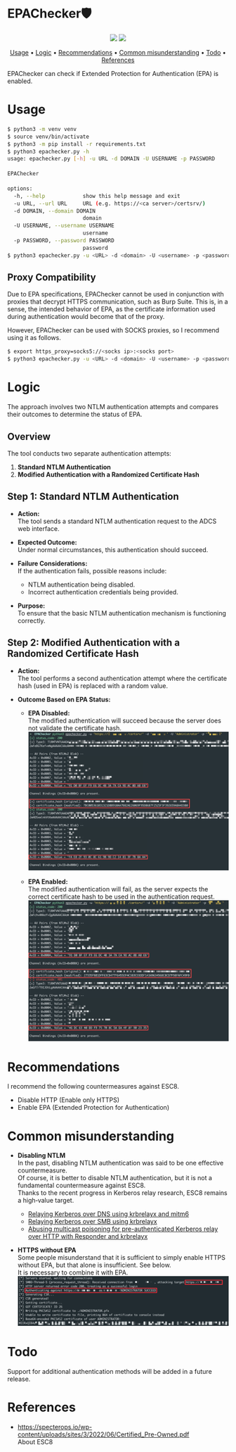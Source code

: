 # EPAChecker🛡️
<p align="center">
<a href="https://opensource.org/licenses/MIT"><img src="https://img.shields.io/badge/license-MIT-_red.svg"></a>
<a href="https://x.com/kawakatz"><img src="https://img.shields.io/twitter/follow/kawakatz"></a>
</p>

<p align="center">
  <a href="#usage">Usage</a> •
  <a href="#logic">Logic</a> •
  <a href="#recommendations">Recommendations</a> •
  <a href="#common-misunderstanding">Common misunderstanding</a> •
  <a href="#todo">Todo</a> •
  <a href="#references">References</a>
</p>

EPAChecker can check if Extended Protection for Authentication (EPA) is enabled.<br>

# Usage
```sh
$ python3 -m venv venv
$ source venv/bin/activate
$ python3 -m pip install -r requirements.txt
$ python3 epachecker.py -h
usage: epachecker.py [-h] -u URL -d DOMAIN -U USERNAME -p PASSWORD

EPAChecker

options:
  -h, --help            show this help message and exit
  -u URL, --url URL     URL (e.g. https://<ca server>/certsrv/)
  -d DOMAIN, --domain DOMAIN
                        domain
  -U USERNAME, --username USERNAME
                        username
  -p PASSWORD, --password PASSWORD
                        password
$ python3 epachecker.py -u <URL> -d <domain> -U <username> -p <password>
```

## Proxy Compatibility
Due to EPA specifications, EPAChecker cannot be used in conjunction with proxies that decrypt HTTPS communication, such as Burp Suite. This is, in a sense, the intended behavior of EPA, as the certificate information used during authentication would become that of the proxy.

However, EPAChecker can be used with SOCKS proxies, so I recommend using it as follows.
```sh
$ export https_proxy=socks5://<socks ip>:<socks port>
$ python3 epachecker.py -u <URL> -d <domain> -U <username> -p <password>
```

# Logic
The approach involves two NTLM authentication attempts and compares their outcomes to determine the status of EPA.

## Overview
The tool conducts two separate authentication attempts:
1. **Standard NTLM Authentication**
2. **Modified Authentication with a Randomized Certificate Hash**

## Step 1: Standard NTLM Authentication
- **Action:**  
  The tool sends a standard NTLM authentication request to the ADCS web interface.
  
- **Expected Outcome:**  
  Under normal circumstances, this authentication should succeed.

- **Failure Considerations:**  
  If the authentication fails, possible reasons include:
  - NTLM authentication being disabled.
  - Incorrect authentication credentials being provided.

- **Purpose:**  
  To ensure that the basic NTLM authentication mechanism is functioning correctly.

## Step 2: Modified Authentication with a Randomized Certificate Hash
- **Action:**  
  The tool performs a second authentication attempt where the certificate hash (used in EPA) is replaced with a random value.

- **Outcome Based on EPA Status:**
  - **EPA Disabled:**  
    The modified authentication will succeed because the server does not validate the certificate hash.
    <img src="README/2.png">

  - **EPA Enabled:**  
    The modified authentication will fail, as the server expects the correct certificate hash to be used in the authentication request.
    <img src="README/3.png">

# Recommendations
I recommend the following countermeasures against ESC8.
- Disable HTTP (Enable only HTTPS)
- Enable EPA (Extended Protection for Authentication)

# Common misunderstanding
- **Disabling NTLM**  
  In the past, disabling NTLM authentication was said to be one effective countermeasure.<br>
  Of course, it is better to disable NTLM authentication, but it is not a fundamental countermeasure against ESC8.<br>
  Thanks to the recent progress in Kerberos relay research, ESC8 remains a high‑value target.<br>
  - [Relaying Kerberos over DNS using krbrelayx and mitm6](https://dirkjanm.io/relaying-kerberos-over-dns-with-krbrelayx-and-mitm6/)<br>
  - [Relaying Kerberos over SMB using krbrelayx](https://www.synacktiv.com/publications/relaying-kerberos-over-smb-using-krbrelayx)<br>
  - [Abusing multicast poisoning for pre-authenticated Kerberos relay over HTTP with Responder and krbrelayx](https://www.synacktiv.com/publications/abusing-multicast-poisoning-for-pre-authenticated-kerberos-relay-over-http-with)<br>

- **HTTPS without EPA**  
  Some people misunderstand that it is sufficient to simply enable HTTPS without EPA, but that alone is insufficient. See below.<br>
  It is necessary to combine it with EPA.<br>
  <img src="README/1.png">

# Todo
Support for additional authentication methods will be added in a future release.

# References
- https://specterops.io/wp-content/uploads/sites/3/2022/06/Certified_Pre-Owned.pdf  
  About ESC8
